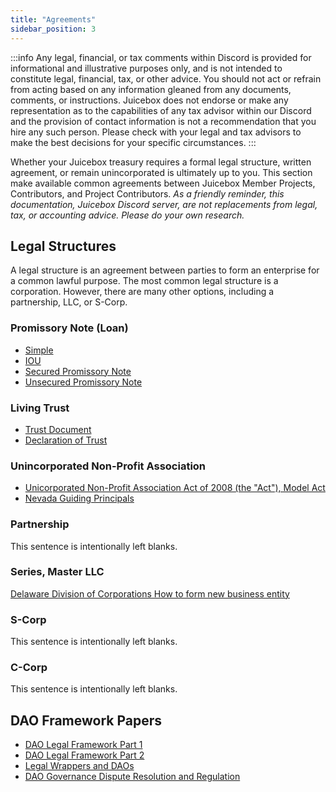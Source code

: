 ```yaml
---
title: "Agreements"
sidebar_position: 3
---
```


:::info
Any legal, financial, or tax comments within Discord is provided for informational and illustrative purposes only, and is not intended to constitute legal, financial, tax, or other advice. You should not act or refrain from acting based on any information gleaned from any documents, comments, or instructions. Juicebox does not endorse or make any representation as to the capabilities of any tax advisor within our Discord and the provision of contact information is not a recommendation that you hire any such person. Please check with your legal and tax advisors to make the best decisions for your specific circumstances.
:::

Whether your Juicebox treasury requires a formal legal structure, written agreement, or remain unincorporated is ultimately up to you. This section make available common agreements between Juicebox Member Projects, Contributors, and Project Contributors.  _As a friendly reminder, this documentation, Juicebox Discord server, are not replacements from legal, tax, or accounting advice. Please do your own research._

## Legal Structures

A legal structure is an agreement between parties to form an enterprise for a common lawful purpose. The most common legal structure is a corporation. However, there are many other options, including a partnership, LLC, or S-Corp. 

### **Promissory Note (Loan)**

-   [Simple](resources/loans/note-template.md)
-   [IOU](resources/loans/iou-template.md)
-   [Secured Promissory Note](resources/loans/secured-promissory-note-template.md)
-   [Unsecured Promissory Note](resources/loans/unsecured-promissory-note-template.md)

### **Living Trust**

-   [Trust Document](resources/trusts/trust.md)
-   [Declaration of Trust](resources/trusts/declaration-of-trust.md)

### **Unincorporated Non-Profit Association**

-   [Unicorporated Non-Profit Association Act of 2008 (the "Act"), Model Act](https://www.uniformlaws.org/viewdocument/final-act-149?CommunityKey=40227d3a-8b5d-47c2-8cd0-b0ec12da97f9&tab=librarydocuments)
-   [Nevada Guiding Principals](resources/nv-una.md)

### **Partnership**

This sentence is intentionally left blanks.

### **Series, Master LLC**

[Delaware Division of Corporations How to form new business entity](https://corp.delaware.gov/howtoform/)

### **S-Corp**

This sentence is intentionally left blanks.

### **C-Corp**

This sentence is intentionally left blanks.

## DAO Framework Papers

-   [DAO Legal Framework Part 1](./papers/dao-legal-framework-part-1.pdf)
-   [DAO Legal Framework Part 2](./papers/dao-legal-framework-part-2.pdf)
-   [Legal Wrappers and DAOs](./papers/legal-wrappers-and-daos.pdf)
-   [DAO Governance Dispute Resolution and Regulation](./papers/dao-governance-dispute-resolution.pdf)
